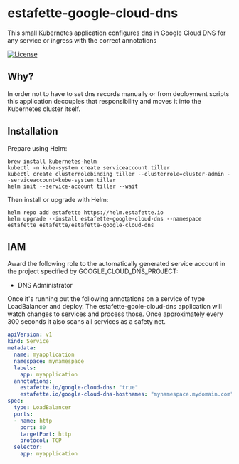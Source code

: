 # estafette-google-cloud-dns

This small Kubernetes application configures dns in Google Cloud DNS for any service or ingress with the correct annotations

[![License](https://img.shields.io/github/license/estafette/estafette-google-cloud-dns.svg)](https://github.com/estafette/estafette-google-cloud-dns/blob/master/LICENSE)

## Why?

In order not to have to set dns records manually or from deployment scripts this application decouples that responsibility and moves it into the Kubernetes cluster itself.

## Installation

Prepare using Helm:

```
brew install kubernetes-helm
kubectl -n kube-system create serviceaccount tiller
kubectl create clusterrolebinding tiller --clusterrole=cluster-admin --serviceaccount=kube-system:tiller
helm init --service-account tiller --wait
```

Then install or upgrade with Helm:

```
helm repo add estafette https://helm.estafette.io
helm upgrade --install estafette-google-cloud-dns --namespace estafette estafette/estafette-google-cloud-dns
```

## IAM

Award the following role to the automatically generated service account in the project specified by GOOGLE_CLOUD_DNS_PROJECT:

* DNS Administrator

Once it's running put the following annotations on a service of type LoadBalancer and deploy. The estafette-goole-cloud-dns application will watch changes to services and process those. Once approximately every 300 seconds it also scans all services as a safety net.

```yaml
apiVersion: v1
kind: Service
metadata:
  name: myapplication
  namespace: mynamespace
  labels:
    app: myapplication
  annotations:
    estafette.io/google-cloud-dns: "true"
    estafette.io/google-cloud-dns-hostnames: "mynamespace.mydomain.com"
spec:
  type: LoadBalancer
  ports:
  - name: http
    port: 80
    targetPort: http
    protocol: TCP
  selector:
    app: myapplication
```